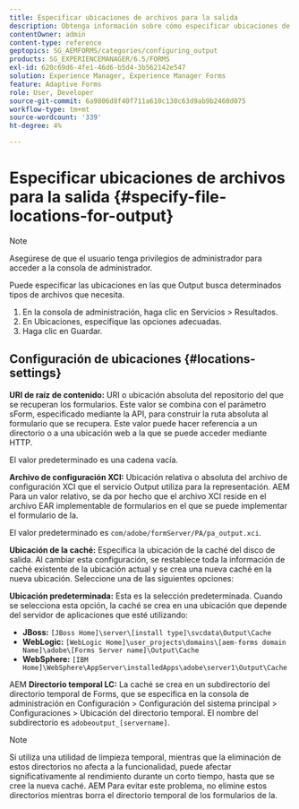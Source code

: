 ```yaml
---
title: Especificar ubicaciones de archivos para la salida
description: Obtenga información sobre cómo especificar ubicaciones de archivos para la salida para determinados tipos de archivos, por ejemplo, URI raíz de contenido, archivo de configuración XCI, caché y predeterminado.
contentOwner: admin
content-type: reference
geptopics: SG_AEMFORMS/categories/configuring_output
products: SG_EXPERIENCEMANAGER/6.5/FORMS
exl-id: 620c69d6-4fe1-46d6-b5d4-3b562142e547
solution: Experience Manager, Experience Manager Forms
feature: Adaptive Forms
role: User, Developer
source-git-commit: 6a9806d8f40f711a610c130c63d9ab9b2460d075
workflow-type: tm+mt
source-wordcount: '339'
ht-degree: 4%

---
```


# Especificar ubicaciones de archivos para la salida {#specify-file-locations-for-output}

>[!NOTE]
> 
> Asegúrese de que el usuario tenga privilegios de administrador para acceder a la consola de administrador.

Puede especificar las ubicaciones en las que Output busca determinados tipos de archivos que necesita.

1. En la consola de administración, haga clic en Servicios > Resultados.
1. En Ubicaciones, especifique las opciones adecuadas.
1. Haga clic en Guardar.

## Configuración de ubicaciones {#locations-settings}

**URI de raíz de contenido:** URI o ubicación absoluta del repositorio del que se recuperan los formularios. Este valor se combina con el parámetro sForm, especificado mediante la API, para construir la ruta absoluta al formulario que se recupera. Este valor puede hacer referencia a un directorio o a una ubicación web a la que se puede acceder mediante HTTP.

El valor predeterminado es una cadena vacía.

**Archivo de configuración XCI:** Ubicación relativa o absoluta del archivo de configuración XCI que el servicio Output utiliza para la representación. AEM Para un valor relativo, se da por hecho que el archivo XCI reside en el archivo EAR implementable de formularios en el que se puede implementar el formulario de la.

El valor predeterminado es `com/adobe/formServer/PA/pa_output.xci`.

**Ubicación de la caché:** Especifica la ubicación de la caché del disco de salida. Al cambiar esta configuración, se restablece toda la información de caché existente de la ubicación actual y se crea una nueva caché en la nueva ubicación. Seleccione una de las siguientes opciones:

**Ubicación predeterminada:** Esta es la selección predeterminada. Cuando se selecciona esta opción, la caché se crea en una ubicación que depende del servidor de aplicaciones que esté utilizando:

* **JBoss:** `[JBoss Home]\server\[install type]\svcdata\Output\Cache`
* **WebLogic:** `[WebLogic Home]\user_projects\domains\[aem-forms domain Name]\adobe\[Forms Server name]\Output\Cache`
* **WebSphere:** `[IBM Home]\WebSphere\AppServer\installedApps\adobe\server1\Output\Cache`

AEM **Directorio temporal LC:** La caché se crea en un subdirectorio del directorio temporal de Forms, que se especifica en la consola de administración en Configuración > Configuración del sistema principal > Configuraciones > Ubicación del directorio temporal. El nombre del subdirectorio es `adobeoutput_[servername]`.

>[!NOTE]
>
>Si utiliza una utilidad de limpieza temporal, mientras que la eliminación de estos directorios no afecta a la funcionalidad, puede afectar significativamente al rendimiento durante un corto tiempo, hasta que se cree la nueva caché. AEM Para evitar este problema, no elimine estos directorios mientras borra el directorio temporal de los formularios de la.
